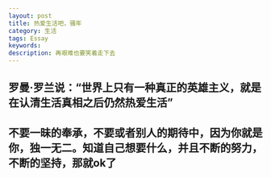 ```yaml
---
layout: post
title: 热爱生活吧，骚年
category: 生活
tags: Essay
keywords: 
description: 再艰难也要笑着走下去
---
```


## 罗曼·罗兰说：“世界上只有一种真正的英雄主义，就是在认清生活真相之后仍然热爱生活”

## 不要一昧的奉承，不要或者别人的期待中，因为你就是你，独一无二。知道自己想要什么，并且不断的努力，不断的坚持，那就ok了                                                             